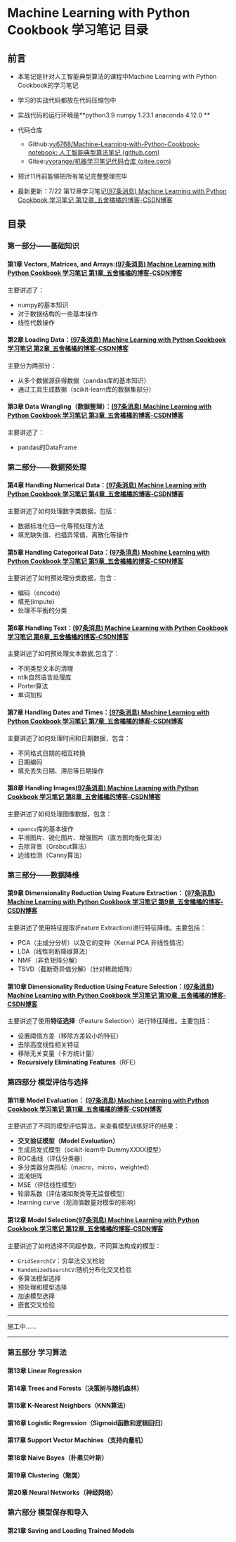 # Machine Learning with Python Cookbook 学习笔记 目录

## 前言

- 本笔记是针对人工智能典型算法的课程中Machine Learning with Python Cookbook的学习笔记
- 学习的实战代码都放在代码压缩包中
- 实战代码的运行环境是**python3.9   numpy 1.23.1 anaconda 4.12.0 **
- 代码仓库
  - Github:[yy6768/Machine-Learning-with-Python-Cookbook-notebook: 人工智能典型算法笔记 (github.com)](https://github.com/yy6768/Machine-Learning-with-Python-Cookbook-notebook)
  - Gitee:[yyorange/机器学习笔记代码仓库 (gitee.com)](https://gitee.com/yyorange/Machine-Learning)

- 预计11月前能够把所有笔记完整整理完毕
- 最新更新：7/22 第12章学习笔记[(97条消息) Machine Learning with Python Cookbook 学习笔记 第12章_五舍橘橘的博客-CSDN博客](https://blog.csdn.net/weixin_51083297/article/details/125941794?spm=1001.2014.3001.5502)

## 目录

### 第一部分——基础知识

#### 第1章 **Vectors, Matrices, and Arrays**:[(97条消息) Machine Learning with Python Cookbook 学习笔记 第1章_五舍橘橘的博客-CSDN博客](https://blog.csdn.net/weixin_51083297/article/details/125817027?spm=1001.2014.3001.5502)

主要讲述了：

- numpy的基本知识
- 对于数据结构的一些基本操作
- 线性代数操作



#### 第2章 Loading Data：[(97条消息) Machine Learning with Python Cookbook 学习笔记 第2章_五舍橘橘的博客-CSDN博客](https://blog.csdn.net/weixin_51083297/article/details/125829627?spm=1001.2014.3001.5502)

主要分为两部分：

- 从多个数据源获得数据（pandas库的基本知识）
- 通过工具生成数据（scikit-learn库的数据集部分）



#### 第3章 Data Wrangling（数据整理）：[(97条消息) Machine Learning with Python Cookbook 学习笔记 第3章_五舍橘橘的博客-CSDN博客](https://blog.csdn.net/weixin_51083297/article/details/125829788?spm=1001.2014.3001.5502)

主要讲述了：

- pandas的DataFrame



### 第二部分——数据预处理

#### 第4章 Handling Numerical Data：[(97条消息) Machine Learning with Python Cookbook 学习笔记 第4章_五舍橘橘的博客-CSDN博客](https://blog.csdn.net/weixin_51083297/article/details/125833408?spm=1001.2014.3001.5502)

主要讲述了如何处理数字类数据，包括：

- 数据标准化归一化等预处理方法
- 填充缺失值、扫描异常值、离散化等操作

#### 第5章 Handling Categorical Data：[(97条消息) Machine Learning with Python Cookbook 学习笔记 第5章_五舍橘橘的博客-CSDN博客](https://blog.csdn.net/weixin_51083297/article/details/125833474?spm=1001.2014.3001.5502)

主要讲述了如何预处理分类数据，包含：

- 编码（encode)
- 填充(impute)
- 处理不平衡的分类

#### 第6章 Handling Text：[(97条消息) Machine Learning with Python Cookbook 学习笔记 第6章_五舍橘橘的博客-CSDN博客](https://blog.csdn.net/weixin_51083297/article/details/125833559?spm=1001.2014.3001.5502)

主要讲述了如何预处理文本数据,包含了：

- 不同类型文本的清理
- ntlk自然语言处理库
- Porter算法
- 单词加权

#### 第7章 Handling Dates and Times：[(97条消息) Machine Learning with Python Cookbook 学习笔记 第7章_五舍橘橘的博客-CSDN博客](https://blog.csdn.net/weixin_51083297/article/details/125861659?spm=1001.2014.3001.5502)

主要讲述了如何处理时间和日期数据，包含：

- 不同格式日期的相互转换
- 日期编码
- 填充丢失日期、滞后等日期操作

#### 第8章 Handling Images[(97条消息) Machine Learning with Python Cookbook 学习笔记 第8章_五舍橘橘的博客-CSDN博客](https://blog.csdn.net/weixin_51083297/article/details/125875427?spm=1001.2014.3001.5502)

主要讲述了如何处理图像数据，包含：

- `opencv`库的基本操作
- 平滑图片、锐化图片、增强图片（直方图均衡化算法）
- 去除背景（Grabcut算法）
- 边缘检测（Canny算法）



### 第三部分——数据降维

#### 第9章 Dimensionality Reduction Using Feature Extraction： [(97条消息) Machine Learning with Python Cookbook 学习笔记 第9章_五舍橘橘的博客-CSDN博客](https://blog.csdn.net/weixin_51083297/article/details/125895300?spm=1001.2014.3001.5502)

主要讲述了使用特征提取(Feature Extraction)进行特征降维。主要包括：

- PCA（主成分分析）以及它的变种（Kernal PCA 非线性情况）
- LDA（线性判断降维算法）
- NMF（非负矩阵分解）
- TSVD（截断奇异值分解）（针对稀疏矩阵）



#### 第10章 Dimensionality Reduction Using Feature Selection：[(97条消息) Machine Learning with Python Cookbook 学习笔记 第10章_五舍橘橘的博客-CSDN博客](https://blog.csdn.net/weixin_51083297/article/details/125909496?csdn_share_tail={"type"%3A"blog"%2C"rType"%3A"article"%2C"rId"%3A"125909496"%2C"source"%3A"weixin_51083297"}&ctrtid=f37vM)

主要讲述了使用**特征选择**（Feature Selection）进行特征降维。主要包括：

- 设置阈值方差（移除方差较小的特征）
- 去除高度线性相关特征
- 移除无关变量（卡方统计量）
- **Recursively Eliminating Features**（RFE）





### 第四部分 模型评估与选择

#### 第11章 Model Evaluation： [(97条消息) Machine Learning with Python Cookbook 学习笔记 第11章_五舍橘橘的博客-CSDN博客](https://blog.csdn.net/weixin_51083297/article/details/125941709?csdn_share_tail={"type"%3A"blog"%2C"rType"%3A"article"%2C"rId"%3A"125941709"%2C"source"%3A"weixin_51083297"}&ctrtid=qCjFK)

主要讲述了不同的模型评估算法，来查看模型训练好坏的结果：

- **交叉验证模型（Model Evaluation）**
- 生成启发式模型（scikit-learn中 DummyXXXX模型）
- ROC曲线（评估分类器）
- 多分类器分类指标（macro，micro，weighted）
- 混淆矩阵
- MSE（评估线性模型）
- 轮廓系数（评估诸如聚类等无监督模型）
- learning curve（观测值数量对模型的影响）



#### 第12章  Model Selection[(97条消息) Machine Learning with Python Cookbook 学习笔记 第12章_五舍橘橘的博客-CSDN博客](https://blog.csdn.net/weixin_51083297/article/details/125941794?spm=1001.2014.3001.5502)

主要讲述了如何选择不同超参数，不同算法构成的模型：

- `GridSearchCV`：穷举法交叉检验
- `RandomizedSearchCV`:随机分布化交叉检验
- 多算法模型选择
- 预处理和模型选择
- 加速模型选择
- 嵌套交叉检验



____

施工中……

____



### 第五部分 学习算法

#### 第13章 Linear Regression

#### 第14章 Trees and Forests（决策树与随机森林）

#### 第15章 K-Nearest Neighbors（KNN算法）

#### 第16章 Logistic Regression（Sigmoid函数和逻辑回归）

#### 第17章 Support Vector Machines（支持向量机）

#### 第18章 Naive Bayes（朴素贝叶斯）

#### 第19章 Clustering（聚类）

#### 第20章  Neural Networks（神经网络）



### 第六部分 模型保存和导入

#### 第21章 Saving and Loading Trained Models 